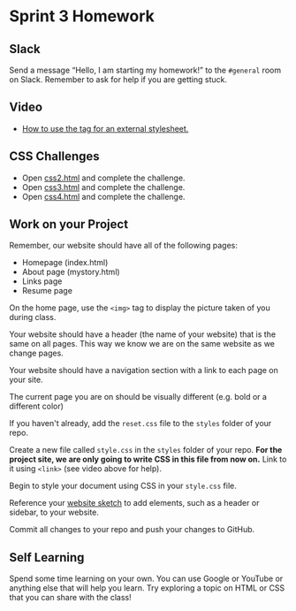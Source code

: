 # Sprint 3 Homework

## Slack
Send a message “Hello, I am starting my homework!” to the `#general` room on Slack.  Remember to ask for help if you are getting stuck.

## Video 
- [How to use the <link> tag for an external stylesheet.](https://www.youtube.com/watch?v=sfhMnPb2Bd0)

## CSS Challenges
- Open [css2.html](./challenges/css-2.html) and complete the challenge.
- Open [css3.html](./challenges/css-3.html) and complete the challenge.
- Open [css4.html](./challenges/css-4.html) and complete the challenge.

## Work on your Project
Remember, our website should have all of the following pages:
* Homepage (index.html)
* About page (mystory.html)
* Links page
* Resume page

On the home page, use the `<img>` tag to display the picture taken of you during class.

Your website should have a header (the name of your website) that is the same on all pages. This way we know we are on the same website as we change pages.

Your website should have a navigation section with a link to each page on your site.

The current page you are on should be visually different (e.g. bold or a different color)

If you haven't already, add the `reset.css` file to the `styles` folder of your repo.

Create a new file called `style.css` in the `styles` folder of your repo. **For the project site, we are only going to write CSS in this file from now on.** Link to it using `<link>` (see video above for help).

Begin to style your document using CSS in your `style.css` file. 

Reference your [website sketch](../../modules/using-css-to-style-html) to add elements, such as a header or sidebar, to your website.

Commit all changes to your repo and push your changes to GitHub.

## Self Learning
Spend some time learning on your own. You can use Google or YouTube or anything else that will help you learn. Try exploring a topic on HTML or CSS that you can share with the class!
